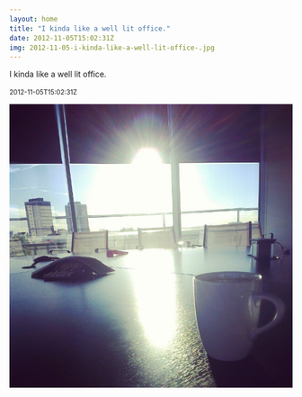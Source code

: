 ```yaml
---
layout: home
title: "I kinda like a well lit office."
date: 2012-11-05T15:02:31Z
img: 2012-11-05-i-kinda-like-a-well-lit-office-.jpg
---
```


I kinda like a well lit office.

<small>2012-11-05T15:02:31Z</small>

![I kinda like a well lit office.](2012-11-05-i-kinda-like-a-well-lit-office-.jpg)
